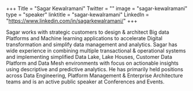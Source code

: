 +++
Title = "Sagar Kewalramani"
Twitter = ""
image = "sagar-kewalramani"
type = "speaker"
linktitle = "sagar-kewalramani"
LinkedIn = "https://www.linkedin.com/in/sagarkewalramani/"
+++

Sagar works with strategic customers to design & architect Big data Platforms and Machine learning applications to accelerate Digital transformation and simplify data management and analytics. Sagar has wide experience in combining multiple transactional & operational systems and implementing simplified Data Lake, Lake Houses, Customer Data Platform and Data Mesh environments with focus on actionable insights using descriptive and predictive analytics. He has primarily held positions across Data Engineering, Platform Management & Enterprise Architecture teams and is an active public speaker at Conferences and Events.
